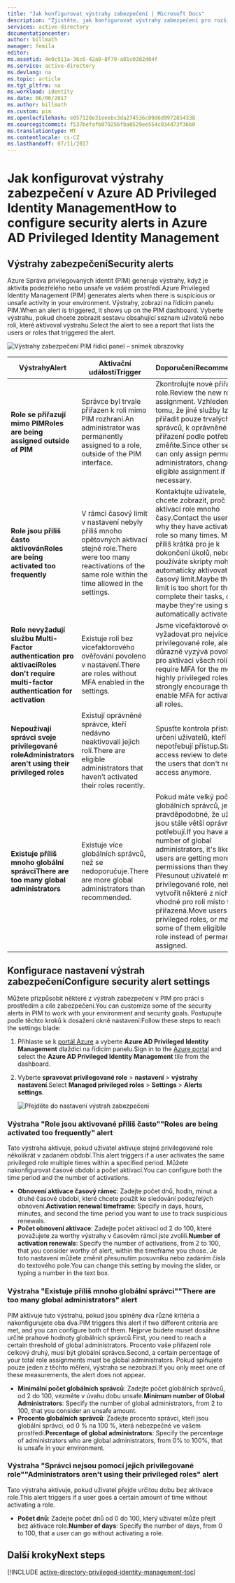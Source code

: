 ```yaml
---
title: "Jak konfigurovat výstrahy zabezpečení | Microsoft Docs"
description: "Zjistěte, jak konfigurovat výstrahy zabezpečení pro rozšíření Azure Privileged Identity Management."
services: active-directory
documentationcenter: 
author: billmath
manager: femila
editor: 
ms.assetid: 4e0c911a-36c6-42a0-8f79-a01c03d2d04f
ms.service: active-directory
ms.devlang: na
ms.topic: article
ms.tgt_pltfrm: na
ms.workload: identity
ms.date: 06/06/2017
ms.author: billmath
ms.custom: pim
ms.openlocfilehash: e057120e31eeebc3da274536c09d6d9972854338
ms.sourcegitcommit: f537befafb079256fba0529ee554c034d73f36b0
ms.translationtype: MT
ms.contentlocale: cs-CZ
ms.lasthandoff: 07/11/2017
---
```

# <a name="how-to-configure-security-alerts-in-azure-ad-privileged-identity-management"></a><span data-ttu-id="8a23f-103">Jak konfigurovat výstrahy zabezpečení v Azure AD Privileged Identity Management</span><span class="sxs-lookup"><span data-stu-id="8a23f-103">How to configure security alerts in Azure AD Privileged Identity Management</span></span>
## <a name="security-alerts"></a><span data-ttu-id="8a23f-104">Výstrahy zabezpečení</span><span class="sxs-lookup"><span data-stu-id="8a23f-104">Security alerts</span></span>
<span data-ttu-id="8a23f-105">Azure Správa privilegovaných identit (PIM) generuje výstrahy, když je aktivita podezřelého nebo unsafe ve vašem prostředí.</span><span class="sxs-lookup"><span data-stu-id="8a23f-105">Azure Privileged Identity Management (PIM) generates alerts when there is suspicious or unsafe activity in your environment.</span></span> <span data-ttu-id="8a23f-106">Výstrahy, zobrazí na řídicím panelu PIM.</span><span class="sxs-lookup"><span data-stu-id="8a23f-106">When an alert is triggered, it shows up on the PIM dashboard.</span></span> <span data-ttu-id="8a23f-107">Vyberte výstrahu, pokud chcete zobrazit sestavu obsahující seznam uživatelů nebo rolí, které aktivoval výstrahu.</span><span class="sxs-lookup"><span data-stu-id="8a23f-107">Select the alert to see a report that lists the users or roles that triggered the alert.</span></span>

![Výstrahy zabezpečení PIM řídicí panel – snímek obrazovky][1]

| <span data-ttu-id="8a23f-109">Výstrahy</span><span class="sxs-lookup"><span data-stu-id="8a23f-109">Alert</span></span> | <span data-ttu-id="8a23f-110">Aktivační události</span><span class="sxs-lookup"><span data-stu-id="8a23f-110">Trigger</span></span> | <span data-ttu-id="8a23f-111">Doporučení</span><span class="sxs-lookup"><span data-stu-id="8a23f-111">Recommendation</span></span> |
| --- | --- | --- |
| <span data-ttu-id="8a23f-112">**Role se přiřazují mimo PIM**</span><span class="sxs-lookup"><span data-stu-id="8a23f-112">**Roles are being assigned outside of PIM**</span></span> |<span data-ttu-id="8a23f-113">Správce byl trvale přiřazen k roli mimo PIM rozhraní.</span><span class="sxs-lookup"><span data-stu-id="8a23f-113">An administrator was permanently assigned to a role, outside of the PIM interface.</span></span> |<span data-ttu-id="8a23f-114">Zkontrolujte nové přiřazení role.</span><span class="sxs-lookup"><span data-stu-id="8a23f-114">Review the new role assignment.</span></span> <span data-ttu-id="8a23f-115">Vzhledem k tomu, že jiné služby lze přiřadit pouze trvalých správců, k oprávněné přiřazení podle potřeby změňte.</span><span class="sxs-lookup"><span data-stu-id="8a23f-115">Since other services can only assign permanent administrators, change it to an eligible assignment if necessary.</span></span> |
| <span data-ttu-id="8a23f-116">**Role jsou příliš často aktivován**</span><span class="sxs-lookup"><span data-stu-id="8a23f-116">**Roles are being activated too frequently**</span></span> |<span data-ttu-id="8a23f-117">V rámci časový limit v nastavení nebyly příliš mnoho opětovných aktivací stejné role.</span><span class="sxs-lookup"><span data-stu-id="8a23f-117">There were too many reactivations of the same role within the time allowed in the settings.</span></span> |<span data-ttu-id="8a23f-118">Kontaktujte uživatele, který chcete zobrazit, proč se aktivaci role mnoho časy.</span><span class="sxs-lookup"><span data-stu-id="8a23f-118">Contact the user to see why they have activated the role so many times.</span></span> <span data-ttu-id="8a23f-119">Možná je příliš krátká pro je k dokončení úkolů, nebo možná používáte skripty mohl automaticky aktivovat roli, časový limit.</span><span class="sxs-lookup"><span data-stu-id="8a23f-119">Maybe the time limit is too short for them to complete their tasks, or maybe they're using scripts to automatically activate a role.</span></span> |
| <span data-ttu-id="8a23f-120">**Role nevyžadují službu Multi-Factor authentication pro aktivaci**</span><span class="sxs-lookup"><span data-stu-id="8a23f-120">**Roles don't require multi-factor authentication for activation**</span></span> |<span data-ttu-id="8a23f-121">Existuje rolí bez vícefaktorového ověřování povoleno v nastavení.</span><span class="sxs-lookup"><span data-stu-id="8a23f-121">There are roles without MFA enabled in the settings.</span></span> |<span data-ttu-id="8a23f-122">Jsme vícefaktorové ověřování vyžadovat pro nejvíce vysoce privilegované role, ale důrazně vyzývá povolit MFA pro aktivaci všech rolí.</span><span class="sxs-lookup"><span data-stu-id="8a23f-122">We require MFA for the most highly privileged roles, but strongly encourage that you enable MFA for activation of all roles.</span></span> |
| <span data-ttu-id="8a23f-123">**Nepoužívají správci svoje privilegované role**</span><span class="sxs-lookup"><span data-stu-id="8a23f-123">**Administrators aren't using their privileged roles**</span></span> |<span data-ttu-id="8a23f-124">Existují oprávněné správce, kteří nedávno neaktivovali jejich rolí.</span><span class="sxs-lookup"><span data-stu-id="8a23f-124">There are eligible administrators that haven’t activated their roles recently.</span></span> |<span data-ttu-id="8a23f-125">Spusťte kontrola přístupu k určení uživatelů, kteří již nepotřebují přístup.</span><span class="sxs-lookup"><span data-stu-id="8a23f-125">Start an access review to determine the users that don't need access anymore.</span></span> |
| <span data-ttu-id="8a23f-126">**Existuje příliš mnoho globální správci**</span><span class="sxs-lookup"><span data-stu-id="8a23f-126">**There are too many global administrators**</span></span> |<span data-ttu-id="8a23f-127">Existuje více globálních správců, než se nedoporučuje.</span><span class="sxs-lookup"><span data-stu-id="8a23f-127">There are more global administrators than recommended.</span></span> |<span data-ttu-id="8a23f-128">Pokud máte velký počet globálních správců, je pravděpodobné, že uživatelé jsou stále větší oprávnění než potřebují.</span><span class="sxs-lookup"><span data-stu-id="8a23f-128">If you have a high number of global administrators, it's likely that users are getting more permissions than they need.</span></span> <span data-ttu-id="8a23f-129">Přesunout uživatelé méně privilegované role, nebo vytvořit některé z nich vhodné pro roli místo trvale přiřazená.</span><span class="sxs-lookup"><span data-stu-id="8a23f-129">Move users to less privileged roles, or make some of them eligible for the role instead of permanently assigned.</span></span> |

## <a name="configure-security-alert-settings"></a><span data-ttu-id="8a23f-130">Konfigurace nastavení výstrah zabezpečení</span><span class="sxs-lookup"><span data-stu-id="8a23f-130">Configure security alert settings</span></span>
<span data-ttu-id="8a23f-131">Můžete přizpůsobit některé z výstrah zabezpečení v PIM pro práci s prostředím a cíle zabezpečení.</span><span class="sxs-lookup"><span data-stu-id="8a23f-131">You can customize some of the security alerts in PIM to work with your environment and security goals.</span></span> <span data-ttu-id="8a23f-132">Postupujte podle těchto kroků k dosažení okně nastavení:</span><span class="sxs-lookup"><span data-stu-id="8a23f-132">Follow these steps to reach the settings blade:</span></span>

1. <span data-ttu-id="8a23f-133">Přihlaste se k [portál Azure](https://portal.azure.com/) a vyberte **Azure AD Privileged Identity Management** dlaždici na řídicím panelu.</span><span class="sxs-lookup"><span data-stu-id="8a23f-133">Sign in to the [Azure portal](https://portal.azure.com/) and select the **Azure AD Privileged Identity Management** tile from the dashboard.</span></span>
2. <span data-ttu-id="8a23f-134">Vyberte **spravovat privilegované role** > **nastavení** > **výstrahy nastavení**.</span><span class="sxs-lookup"><span data-stu-id="8a23f-134">Select **Managed privileged roles** > **Settings** > **Alerts settings**.</span></span>
   
    ![Přejděte do nastavení výstrah zabezpečení][2]

### <a name="roles-are-being-activated-too-frequently-alert"></a><span data-ttu-id="8a23f-136">Výstraha "Role jsou aktivované příliš často"</span><span class="sxs-lookup"><span data-stu-id="8a23f-136">"Roles are being activated too frequently" alert</span></span>
<span data-ttu-id="8a23f-137">Tato výstraha aktivuje, pokud uživatel aktivuje stejné privilegované role několikrát v zadaném období.</span><span class="sxs-lookup"><span data-stu-id="8a23f-137">This alert triggers if a user activates the same privileged role multiple times within a specified period.</span></span> <span data-ttu-id="8a23f-138">Můžete nakonfigurovat časové období a počet aktivací.</span><span class="sxs-lookup"><span data-stu-id="8a23f-138">You can configure both the time period and the number of activations.</span></span>

* <span data-ttu-id="8a23f-139">**Obnovení aktivace časový rámec**: Zadejte počet dnů, hodin, minut a druhé časové období, které chcete použít ke sledování podezřelých obnovení.</span><span class="sxs-lookup"><span data-stu-id="8a23f-139">**Activation renewal timeframe**: Specify in days, hours, minutes, and second the time period you want to use to track suspicious renewals.</span></span>
* <span data-ttu-id="8a23f-140">**Počet obnovení aktivace**: Zadejte počet aktivací od 2 do 100, které považujete za worthy výstrahy v časovém rámci jste zvolili.</span><span class="sxs-lookup"><span data-stu-id="8a23f-140">**Number of activation renewals**: Specify the number of activations, from 2 to 100, that you consider worthy of alert, within the timeframe you chose.</span></span> <span data-ttu-id="8a23f-141">Je toto nastavení můžete změnit přesunutím posuvníku nebo zadáním čísla do textového pole.</span><span class="sxs-lookup"><span data-stu-id="8a23f-141">You can change this setting by moving the slider, or typing a number in the text box.</span></span>

### <a name="there-are-too-many-global-administrators-alert"></a><span data-ttu-id="8a23f-142">Výstraha "Existuje příliš mnoho globální správci"</span><span class="sxs-lookup"><span data-stu-id="8a23f-142">"There are too many global administrators" alert</span></span>
<span data-ttu-id="8a23f-143">PIM aktivuje tuto výstrahu, pokud jsou splněny dva různé kritéria a nakonfigurujete oba dva.</span><span class="sxs-lookup"><span data-stu-id="8a23f-143">PIM triggers this alert if two different criteria are met, and you can configure both of them.</span></span> <span data-ttu-id="8a23f-144">Nejprve budete muset dosáhne určité prahové hodnoty globálních správců.</span><span class="sxs-lookup"><span data-stu-id="8a23f-144">First, you need to reach a certain threshold of global administrators.</span></span> <span data-ttu-id="8a23f-145">Procento vaše přiřazení role celkový druhý, musí být globální správce.</span><span class="sxs-lookup"><span data-stu-id="8a23f-145">Second, a certain percentage of your total role assignments must be global administrators.</span></span> <span data-ttu-id="8a23f-146">Pokud splňujete pouze jeden z těchto měření, výstraha se nezobrazí.</span><span class="sxs-lookup"><span data-stu-id="8a23f-146">If you only meet one of these measurements, the alert does not appear.</span></span>  

* <span data-ttu-id="8a23f-147">**Minimální počet globálních správců**: Zadejte počet globálních správců, od 2 do 100, vezměte v úvahu dobu unsafe.</span><span class="sxs-lookup"><span data-stu-id="8a23f-147">**Minimum number of Global Administrators**: Specify the number of global administrators, from 2 to 100, that you consider an unsafe amount.</span></span>
* <span data-ttu-id="8a23f-148">**Procento globálních správců**: Zadejte procento správci, kteří jsou globální správci, od 0 % na 100 %, která nebezpečné ve vašem prostředí.</span><span class="sxs-lookup"><span data-stu-id="8a23f-148">**Percentage of global administrators**: Specify the percentage of administrators who are global administrators, from 0% to 100%, that is unsafe in your environment.</span></span>

### <a name="administrators-arent-using-their-privileged-roles-alert"></a><span data-ttu-id="8a23f-149">Výstraha "Správci nejsou pomocí jejich privilegované role"</span><span class="sxs-lookup"><span data-stu-id="8a23f-149">"Administrators aren't using their privileged roles" alert</span></span>
<span data-ttu-id="8a23f-150">Tato výstraha aktivuje, pokud uživatel přejde určitou dobu bez aktivace role.</span><span class="sxs-lookup"><span data-stu-id="8a23f-150">This alert triggers if a user goes a certain amount of time without activating a role.</span></span>

* <span data-ttu-id="8a23f-151">**Počet dnů**: Zadejte počet dnů od 0 do 100, který uživatel může přejít bez aktivace role.</span><span class="sxs-lookup"><span data-stu-id="8a23f-151">**Number of days**: Specify the number of days, from 0 to 100, that a user can go without activating a role.</span></span>

## <a name="next-steps"></a><span data-ttu-id="8a23f-152">Další kroky</span><span class="sxs-lookup"><span data-stu-id="8a23f-152">Next steps</span></span>
[!INCLUDE [active-directory-privileged-identity-management-toc](../../includes/active-directory-privileged-identity-management-toc.md)]

<!--Image references-->

[1]: ./media/active-directory-privileged-identity-management-how-to-configure-security-alerts/PIM_security_dash.png
[2]: ./media/active-directory-privileged-identity-management-how-to-configure-security-alerts/PIM_security_settings.png

